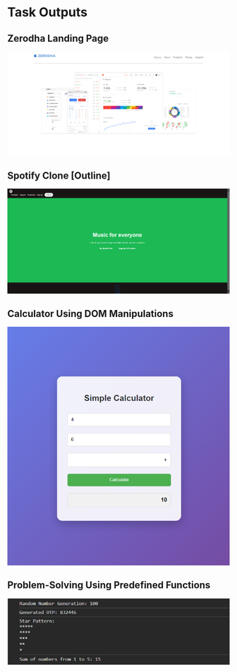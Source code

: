 # Task Outputs

## Zerodha Landing Page
![Zerodha Landing Page](https://github.com/yashutoxie/TM_Assessment/blob/main/1.%20Zerodha%20Landing%20Page/zerodha_LandPage_Output.png)

## Spotify Clone [Outline]
![Spotify Clone](https://github.com/yashutoxie/TM_Assessment/blob/main/2.%20Spotify%20Clone/image.png)

## Calculator Using DOM Manipulations
![Calculator Using DOM Manipulations](https://github.com/yashutoxie/TM_Assessment/blob/main/3.%20Calculator%20Using%20DOM%20Manipulations/image.png)

## Problem-Solving Using Predefined Functions
![Problem-Solving Using Predefined Functions](https://github.com/yashutoxie/TM_Assessment/blob/main/4.%20Problem-Solving%20Using%20Predefined%20Functions/image.png)

